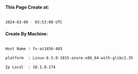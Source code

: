 
   
#### This Page Create at:

```bash

2024-03-08 - 03:53:00 UTC

```

#### Create By Machine:

```bash

Host Name : fv-az1456-483

platform  : Linux-6.5.0-1015-azure-x86_64-with-glibc2.35

Ip Local  : 10.1.0.174

```

